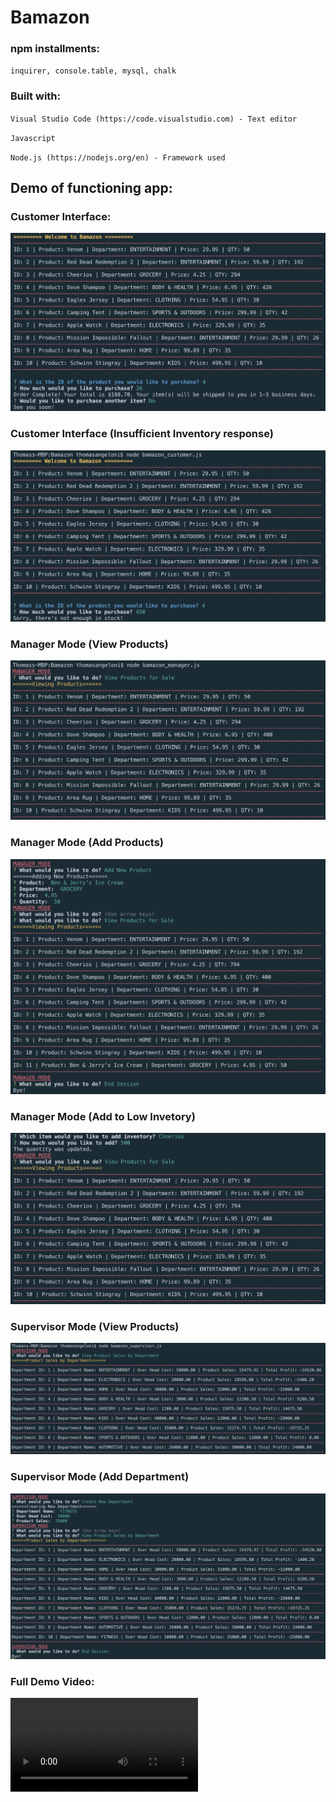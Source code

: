 # Bamazon

### npm installments:

`inquirer, console.table, mysql, chalk`

### Built with:

`Visual Studio Code (https://code.visualstudio.com) - Text editor`

`Javascript`

`Node.js (https://nodejs.org/en) - Framework used`

## Demo of functioning app:

### Customer Interface:

![customer interface](https://github.com/TJANGEL/Bamazon/blob/master/assets/customer_screenshot.png)

### Customer Interface (Insufficient Inventory response)

![customer interface](https://github.com/TJANGEL/Bamazon/blob/master/assets/customer_insufficientstock_screenshot.png)

### Manager Mode (View Products)

![manager mode](https://github.com/TJANGEL/Bamazon/blob/master/assets/manager_viewproducts_screenshot.png)

### Manager Mode (Add Products)

![manager mode](https://github.com/TJANGEL/Bamazon/blob/master/assets/manager_addproduct_screenshot.png)

### Manager Mode (Add to Low Invetory)

![manager mode](https://github.com/TJANGEL/Bamazon/blob/master/assets/manager_addinventory_screenshot.png)

### Supervisor Mode (View Products)

![manager mode](https://github.com/TJANGEL/Bamazon/blob/master/assets/supervisor_viewproducts_screenshot.png)

### Supervisor Mode (Add Department)

![manager mode](https://github.com/TJANGEL/Bamazon/blob/master/assets/supervisor_addDepartment_screenshot.png)

### Full Demo Video:

![Full Video Demo](https://github.com/TJANGEL/Bamazon/blob/master/assets/bamazon_demo.mov)
